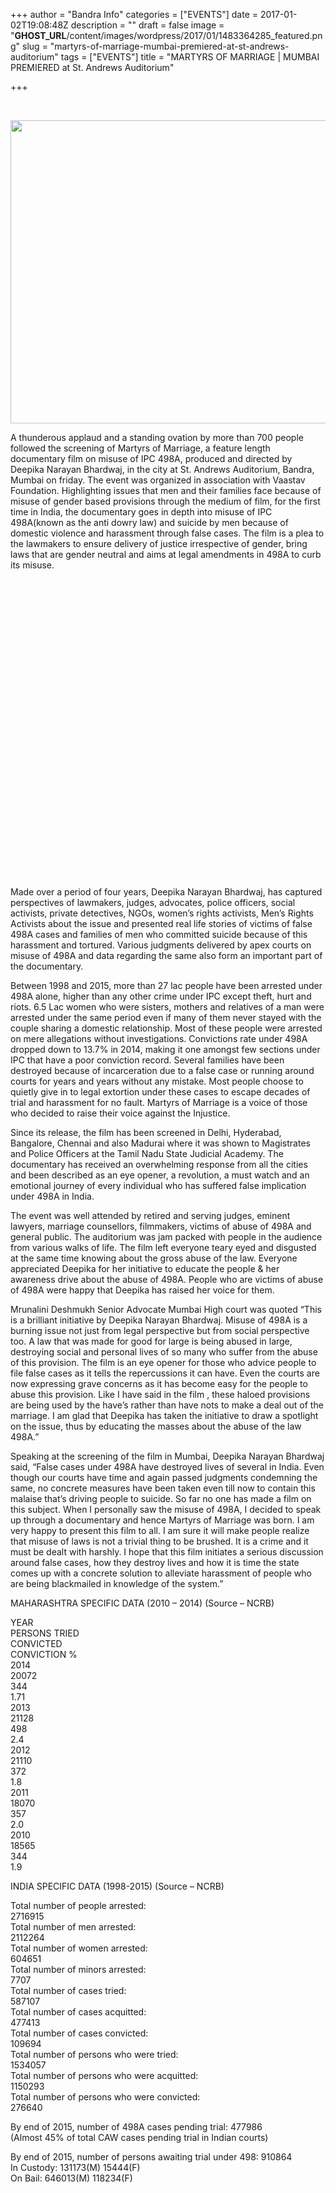 +++
author = "Bandra Info"
categories = ["EVENTS"]
date = 2017-01-02T19:08:48Z
description = ""
draft = false
image = "__GHOST_URL__/content/images/wordpress/2017/01/1483364285_featured.png"
slug = "martyrs-of-marriage-mumbai-premiered-at-st-andrews-auditorium"
tags = ["EVENTS"]
title = "MARTYRS OF MARRIAGE | MUMBAI PREMIERED at St. Andrews Auditorium"

+++


<p>&nbsp;</p>
<p><a href="https://i2.wp.com/bandra.info/wp-content/uploads/2017/01/Screen-Shot-2017-01-02-at-7.07.36-PM_full.png?ssl=1"><img loading="lazy" src="https://i0.wp.com/bandra.info/wp-content/uploads/2017/01/Screen-Shot-2017-01-02-at-7.07.36-PM.png?resize=850%2C485&#038;ssl=1"  align="middle" width="850" height="485" class="aligncenter" data-recalc-dims="1"></a></p>
<p>A thunderous applaud and a standing ovation by more than 700 people followed the screening of Martyrs of Marriage, a feature length documentary film on misuse of IPC 498A, produced and directed by Deepika Narayan Bhardwaj, in the city at St. Andrews Auditorium, Bandra, Mumbai on friday. The event was organized in association with Vaastav Foundation. Highlighting issues that men and their families face because of misuse of gender based provisions through the medium of film, for the first time in India,  the documentary goes in depth into misuse of IPC 498A(known as the anti dowry law) and suicide by men because of domestic violence and harassment through false cases. The film is a plea to the lawmakers to ensure delivery of justice irrespective of gender, bring laws that are gender neutral and aims at legal amendments in 498A to curb its misuse. </p>
<div class="video-container" style="clear: both; text-align: center;"><iframe width="850" height="478" src="httpss://www.youtube.com/embed/PBZCeVLo4fc?feature=oembed" frameborder="0" allowfullscreen></iframe></div>
<p>Made over a period of four years, Deepika Narayan Bhardwaj, has captured perspectives of lawmakers, judges, advocates, police officers, social activists, private detectives, NGOs, women’s rights activists, Men’s Rights Activists about the issue and presented real life stories of victims of false 498A cases and families of men who committed suicide because of this harassment and tortured. Various judgments delivered by apex courts on misuse of 498A and data regarding the same also form an important part of the documentary.</p>
<p>Between 1998 and 2015, more than 27 lac people have been arrested under 498A alone, higher than any other crime under IPC except theft, hurt and riots. 6.5 Lac women who were sisters, mothers and relatives of a man were arrested under the same period even if many of them never stayed with the couple sharing a domestic relationship. Most of these people were arrested on mere allegations without investigations. Convictions rate under 498A dropped down to 13.7% in 2014, making it one amongst few sections under IPC that have a poor conviction record. Several families have been destroyed because of incarceration due to a false case or running around courts for years and years without any mistake. Most people choose to quietly give in to legal extortion under these cases to escape decades of trial and harassment for no fault. Martyrs of Marriage is a voice of those who decided to raise their voice against the Injustice.</p>
<p>Since its release, the film has been screened in Delhi, Hyderabad, Bangalore, Chennai and also Madurai where it was shown to Magistrates and Police Officers at the Tamil Nadu State Judicial Academy. The documentary has received an overwhelming response from all the cities and been described as an eye opener, a revolution, a must watch and an emotional journey of every individual who has suffered false implication under 498A in India.</p>
<p>The event was well attended by retired and serving judges, eminent lawyers, marriage counsellors, filmmakers, victims of abuse of 498A and general public. The auditorium was jam packed with people in the audience from various walks of life. The film left everyone teary eyed and disgusted at the same time knowing about the gross abuse of the law.  Everyone appreciated Deepika for her initiative to educate the people &amp; her awareness drive about the abuse of 498A. People who are victims of abuse of 498A were happy that Deepika has raised her voice for them.</p>
<p>Mrunalini Deshmukh Senior Advocate Mumbai High court was quoted “This is a brilliant initiative by Deepika Narayan Bhardwaj. Misuse of 498A is a burning issue not just from legal perspective but from social perspective too. A law that was made for good for large is being abused in large, destroying social and personal lives of so many who suffer from the abuse of this provision. The film is an eye opener for those who advice people to file false cases as it tells the repercussions it can have. Even the courts are now expressing grave concerns as it has become easy for the people to abuse this provision. Like I have said in the film , these haloed provisions are being used by the have&#8217;s rather than have nots to make a deal out of the marriage.  I am glad that Deepika has taken the initiative to draw a spotlight on the issue, thus by educating the masses about the abuse of the law 498A.&#8221;</p>
<p>Speaking at the screening of the film in Mumbai, Deepika Narayan Bhardwaj said, “False cases under 498A have destroyed lives of several in India. Even though our courts have time and again passed judgments condemning the same, no concrete measures have been taken even till now to contain this malaise that’s driving people to suicide. So far no one has made a film on this subject. When I personally saw the misuse of 498A, I decided to speak up through a documentary and hence Martyrs of Marriage was born. I am very happy to present this film to all. I am sure it will make people realize that misuse of laws is not a trivial thing to be brushed. It is a crime and it must be dealt with harshly.  I hope that this film initiates a serious discussion around false cases, how they destroy lives and how it is time the state comes up with a concrete solution to alleviate harassment of people who are being blackmailed in knowledge of the system.”</p>
<p>MAHARASHTRA SPECIFIC DATA (2010 – 2014) (Source – NCRB)</p>
<p>YEAR<br />PERSONS TRIED<br />CONVICTED<br />CONVICTION %<br />2014<br />20072<br />344<br />1.71<br />2013<br />21128<br />498<br />2.4<br />2012<br />21110<br />372<br />1.8<br />2011<br />18070<br />357<br />2.0<br />2010<br />18565<br />344<br />1.9</p>
<p>INDIA SPECIFIC DATA (1998-2015) (Source – NCRB)</p>
<p>Total number of people arrested:<br />2716915<br />Total number of men arrested:<br />2112264<br />Total number of women arrested:<br />604651<br />Total number of minors arrested:<br />7707<br />Total number of cases tried:<br />587107<br />Total number of cases acquitted:<br />477413<br />Total number of cases convicted:<br />109694<br />Total number of persons who were tried:<br />1534057<br />Total number of persons who were acquitted:<br />1150293<br />Total number of persons who were convicted:<br />276640</p>
<p>By end of 2015, number of 498A cases pending trial: 477986<br />(Almost 45% of total CAW cases pending trial in Indian courts)</p>
<p>By end of 2015, number of persons awaiting trial under 498: 910864<br />In Custody: 131173(M) 15444(F)<br />On Bail: 646013(M) 118234(F)</p>



